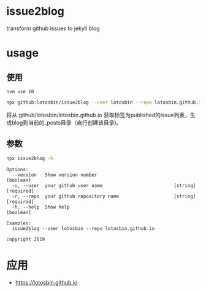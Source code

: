 # issue2blog
transform github issues to jekyll blog

# usage
## 使用
```
nvm use 10
```
```bash
npx github:lotosbin/issue2blog --user lotosbin --repo lotosbin.github.io
```
将从 github/lotosbin/lotosbin.github.io 获取标签为published的issue列表，生成blog到当前的_posts目录（自行创建该目录)。


## 参数

```bash
npx issue2blog -h
```

```
Options:
  --version   Show version number                                      [boolean]
  -u, --user  your github user name                          [string] [required]
  -r, --repo  your github repository name                    [string] [required]
  -h, --help  Show help                                                [boolean]

Examples:
  issue2blog --user lotosbin --repo lotosbin.github.io

copyright 2019
```

# 应用
- https://lotosbin.github.io
